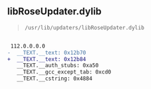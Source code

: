## libRoseUpdater.dylib

> `/usr/lib/updaters/libRoseUpdater.dylib`

```diff

 112.0.0.0.0
-  __TEXT.__text: 0x12b70
+  __TEXT.__text: 0x12b84
   __TEXT.__auth_stubs: 0xa50
   __TEXT.__gcc_except_tab: 0xcd0
   __TEXT.__cstring: 0x4884

```
